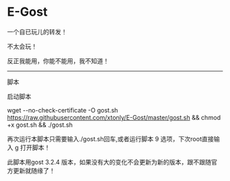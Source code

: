 # E-Gost

一个自已玩儿的转发！


不太会玩！

反正我能用，你能不能用，我不知道！

---------------------------------------------------------------------------------------------------------------------------------------

脚本

启动脚本

wget --no-check-certificate -O gost.sh https://raw.githubusercontent.com/xtonly/E-Gost/master/gost.sh && chmod +x gost.sh && ./gost.sh

再次运行本脚本只需要输入./gost.sh回车,或者运行脚本 9 选项，下次root直接输入 g 打开脚本！

此脚本用gost 3.2.4 版本，如果没有大的变化不会更新为新的版本，跟不跟随官方更新就随缘了！
